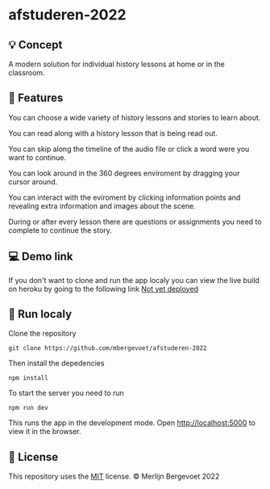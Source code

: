 # afstuderen-2022

## :bulb: Concept

A modern solution for individual history lessons at home or in the classroom.

## :stars: Features

You can choose a wide variety of history lessons and stories to learn about.

You can read along with a history lesson that is being read out.

You can skip along the timeline of the audio file or click a word were you want to continue.

You can look around in the 360 degrees enviroment by dragging your cursor around.

You can interact with the eviroment by clicking information points and revealing extra information and images about the scene.  

During or after every lesson there are questions or assignments you need to complete to continue the story.

## :computer: Demo link
If you don't want to clone and run the app localy you can view the live build on heroku by going to the following link [Not yet deployed](https://www.google.com/)

## :running: Run localy

Clone the repository

```
git clone https://github.com/mbergevoet/afstuderen-2022
```

Then install the depedencies

```
npm install
```

To start the server you need to run

```
npm run dev
```

This runs the app in the development mode.
Open [http://localhost:5000](http://localhost:5000) to view it in the browser.

## :bookmark_tabs: License

This repository uses the [MIT](https://github.com/mbergevoet/afstuderen-2022/blob/master/LICENSE) license. © Merlijn Bergevoet 2022